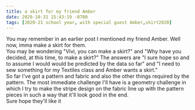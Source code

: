 ```yaml
---
title: a skirt for my friend Amber
date: 2020-10-31 15:43:19 -0700
tags: [2020-21 school year, with special guest Amber,skirt2020]
---
```

You may remember in an earlier post I mentioned my friend Amber. Well now, imma make a skirt for them.  
You may be wondering "Vivi, you can make a skirt?" and "Why have you decided, at this time, to make a skirt?" The answers are "I sure hope so and to assume I would would be predicted by the data so far" and "I need to sew something for my Textiles class and Amber wants a skirt."  
So far I've got a pattern and fabric and also the other things required by the pattern. The most immediate challenge I'll have is a geometry challenge in which I try to make the stripe design on the fabric line up with the pattern pieces in such a way that it'll look good in the end.  
Sure hope they'll like it
